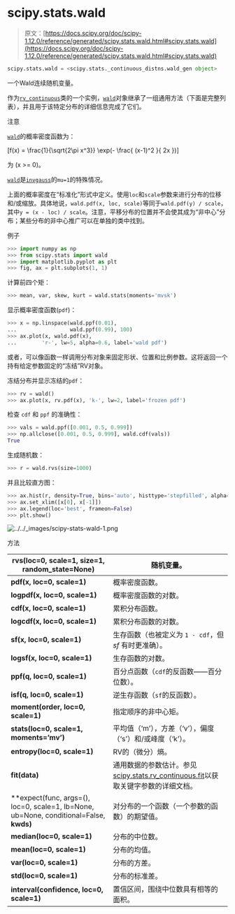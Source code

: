 # scipy.stats.wald

> 原文：[https://docs.scipy.org/doc/scipy-1.12.0/reference/generated/scipy.stats.wald.html#scipy.stats.wald](https://docs.scipy.org/doc/scipy-1.12.0/reference/generated/scipy.stats.wald.html#scipy.stats.wald)

```py
scipy.stats.wald = <scipy.stats._continuous_distns.wald_gen object>
```

一个Wald连续随机变量。

作为[`rv_continuous`](scipy.stats.rv_continuous.html#scipy.stats.rv_continuous "scipy.stats.rv_continuous")类的一个实例，[`wald`](#scipy.stats.wald "scipy.stats.wald")对象继承了一组通用方法（下面是完整列表），并且用于该特定分布的详细信息完成了它们。

注意

[`wald`](#scipy.stats.wald "scipy.stats.wald")的概率密度函数为：

\[f(x) = \frac{1}{\sqrt{2\pi x^3}} \exp(- \frac{ (x-1)^2 }{ 2x })\]

为 \(x >= 0\)。

[`wald`](#scipy.stats.wald "scipy.stats.wald")是[`invgauss`](scipy.stats.invgauss.html#scipy.stats.invgauss "scipy.stats.invgauss")的`mu=1`的特殊情况。

上面的概率密度在“标准化”形式中定义。使用`loc`和`scale`参数来进行分布的位移和/或缩放。具体地说，`wald.pdf(x, loc, scale)`等同于`wald.pdf(y) / scale`，其中`y = (x - loc) / scale`。注意，平移分布的位置并不会使其成为“非中心”分布；某些分布的非中心推广可以在单独的类中找到。

例子

```py
>>> import numpy as np
>>> from scipy.stats import wald
>>> import matplotlib.pyplot as plt
>>> fig, ax = plt.subplots(1, 1) 
```

计算前四个矩：

```py
>>> mean, var, skew, kurt = wald.stats(moments='mvsk') 
```

显示概率密度函数(`pdf`)：

```py
>>> x = np.linspace(wald.ppf(0.01),
...                 wald.ppf(0.99), 100)
>>> ax.plot(x, wald.pdf(x),
...        'r-', lw=5, alpha=0.6, label='wald pdf') 
```

或者，可以像函数一样调用分布对象来固定形状、位置和比例参数。这将返回一个持有给定参数固定的“冻结”RV对象。

冻结分布并显示冻结的`pdf`：

```py
>>> rv = wald()
>>> ax.plot(x, rv.pdf(x), 'k-', lw=2, label='frozen pdf') 
```

检查 `cdf` 和 `ppf` 的准确性：

```py
>>> vals = wald.ppf([0.001, 0.5, 0.999])
>>> np.allclose([0.001, 0.5, 0.999], wald.cdf(vals))
True 
```

生成随机数：

```py
>>> r = wald.rvs(size=1000) 
```

并且比较直方图：

```py
>>> ax.hist(r, density=True, bins='auto', histtype='stepfilled', alpha=0.2)
>>> ax.set_xlim([x[0], x[-1]])
>>> ax.legend(loc='best', frameon=False)
>>> plt.show() 
```

![../../_images/scipy-stats-wald-1.png](../Images/46dd89535bd0864e3a8f9d1a954c41f9.png)

方法

| **rvs(loc=0, scale=1, size=1, random_state=None)** | 随机变量。 |
| --- | --- |
| **pdf(x, loc=0, scale=1)** | 概率密度函数。 |
| **logpdf(x, loc=0, scale=1)** | 概率密度函数的对数。 |
| **cdf(x, loc=0, scale=1)** | 累积分布函数。 |
| **logcdf(x, loc=0, scale=1)** | 累积分布函数的对数。 |
| **sf(x, loc=0, scale=1)** | 生存函数（也被定义为 `1 - cdf`，但 *sf* 有时更准确）。 |
| **logsf(x, loc=0, scale=1)** | 生存函数的对数。 |
| **ppf(q, loc=0, scale=1)** | 百分点函数（`cdf`的反函数——百分位数）。 |
| **isf(q, loc=0, scale=1)** | 逆生存函数（`sf`的反函数）。 |
| **moment(order, loc=0, scale=1)** | 指定顺序的非中心矩。 |
| **stats(loc=0, scale=1, moments=’mv’)** | 平均值（‘m’），方差（‘v’），偏度（‘s’）和/或峰度（‘k’）。 |
| **entropy(loc=0, scale=1)** | RV的（微分）熵。 |
| **fit(data)** | 通用数据的参数估计。参见[scipy.stats.rv_continuous.fit](https://docs.scipy.org/doc/scipy/reference/generated/scipy.stats.rv_continuous.fit.html#scipy.stats.rv_continuous.fit)以获取关键字参数的详细文档。 |
| **expect(func, args=(), loc=0, scale=1, lb=None, ub=None, conditional=False, **kwds)** | 对分布的一个函数（一个参数的函数）的期望值。 |
| **median(loc=0, scale=1)** | 分布的中位数。 |
| **mean(loc=0, scale=1)** | 分布的均值。 |
| **var(loc=0, scale=1)** | 分布的方差。 |
| **std(loc=0, scale=1)** | 分布的标准差。 |
| **interval(confidence, loc=0, scale=1)** | 置信区间，围绕中位数具有相等的面积。 |
